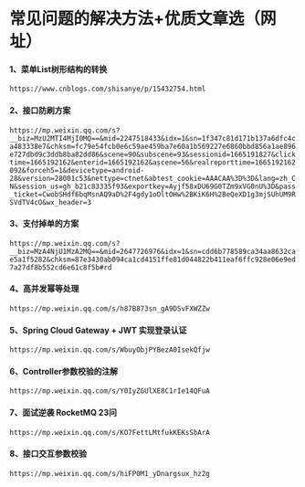 # 常见问题的解决方法+优质文章选（网址）

#### 1、菜单List树形结构的转换

`https://www.cnblogs.com/shisanye/p/15432754.html`

#### 2、接口防刷方案

`https://mp.weixin.qq.com/s?__biz=MzU2MTI4MjI0MQ==&mid=2247518433&idx=1&sn=1f347c81d171b137a6dfc4ca483338e7&chksm=fc79e54fcb0e6c59ae459ba7e60a1b569227e6860bbd856a1ae896e727dbd9c3ddb8ba82dd86&scene=90&subscene=93&sessionid=1665191827&clicktime=1665192162&enterid=1665192162&ascene=56&realreporttime=1665192162092&forceh5=1&devicetype=android-28&version=28001c53&nettype=ctnet&abtest_cookie=AAACAA%3D%3D&lang=zh_CN&session_us=gh_b21c83335f93&exportkey=Ayjf58xDU69G0TZm9xVG0nU%3D&pass_ticket=CwobSHdf6bqMsnAQ9aD%2F4gdy1oOltOHw%2BKiK6H%2BeQeXD1g3mjSUhUM9RSVdTV4cO&wx_header=3`

#### 3、支付掉单的方案

`https://mp.weixin.qq.com/s?__biz=MzA4NjU1MzA2MQ==&mid=2647726976&idx=1&sn=cdd6b778589ca34aa8632cae5a1f5282&chksm=87e3430ab094ca1cd4151ffe81d044822b411eaf6ffc928e06e9ed7a27df8b552cd6e61c8f5b#rd`

#### 4、高并发幂等处理

`https://mp.weixin.qq.com/s/h87B873sn_gA9DSvFXWZZw`

#### 5、Spring Cloud Gateway + JWT 实现登录认证

`https://mp.weixin.qq.com/s/WbuyObjPYBezA0IsekQfjw`

#### 6、Controller参数校验的注解

`https://mp.weixin.qq.com/s/Y0IyZGUlXE8C1rIe14QFuA`

#### 7、面试逆袭 RocketMQ 23问

`https://mp.weixin.qq.com/s/KO7FettLMtfukKEKsSbArA`

#### 8、接口交互参数校验

`https://mp.weixin.qq.com/s/hiFP0M1_yDnargsux_hz2g`